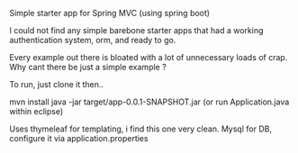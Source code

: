 Simple starter app for Spring MVC (using spring boot)

I could not find any simple barebone starter apps that had a working authentication system, orm, and ready to go. 

Every example out there is bloated with a lot of unnecessary loads of crap. Why cant there be just a simple example ?

To run, just clone it then..

mvn install
java -jar target/app-0.0.1-SNAPSHOT.jar   (or run Application.java within eclipse)





Uses thymeleaf for templating, i find this one very clean.
Mysql for DB, configure it via application.properties

